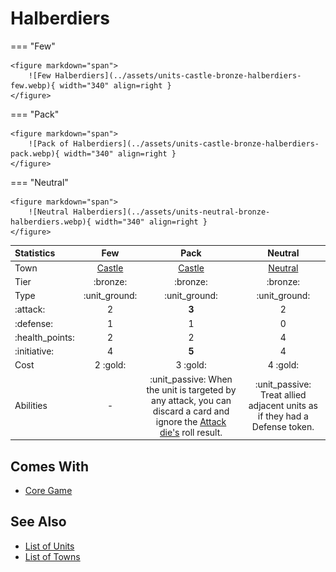 # Halberdiers

=== "Few"

    <figure markdown="span">
        ![Few Halberdiers](../assets/units-castle-bronze-halberdiers-few.webp){ width="340" align=right }
    </figure>

=== "Pack"

    <figure markdown="span">
        ![Pack of Halberdiers](../assets/units-castle-bronze-halberdiers-pack.webp){ width="340" align=right }
    </figure>

=== "Neutral"

    <figure markdown="span">
        ![Neutral Halberdiers](../assets/units-neutral-bronze-halberdiers.webp){ width="340" align=right }
    </figure>


| Statistics | Few | Pack | Neutral |
| :--- | :---: | :---: | :---: |
| Town | [Castle](../towns/castle.md) | [Castle](../towns/castle.md) | [Neutral](../towns/neutral.md) |
| Tier | :bronze: | :bronze: | :bronze: |
| Type | :unit_ground: | :unit_ground: | :unit_ground: |
| :attack: | 2 | **3** | 2 |
| :defense: | 1 | 1 | 0 |
| :health_points: | 2 | 2 | 4 |
| :initiative: | 4 | **5** | 4 |
| Cost | 2 :gold: | 3 :gold: | 4 :gold: |
| Abilities | - | :unit_passive: When the unit is targeted by any attack, you can discard a card and ignore the [Attack die's](../dice.md#attack-die) roll result. | :unit_passive: Treat allied adjacent units as if they had a Defense token. |


## Comes With

- [Core Game](../content/core_game.md)


## See Also

- [List of Units](index.md)
- [List of Towns](../towns/index.md)